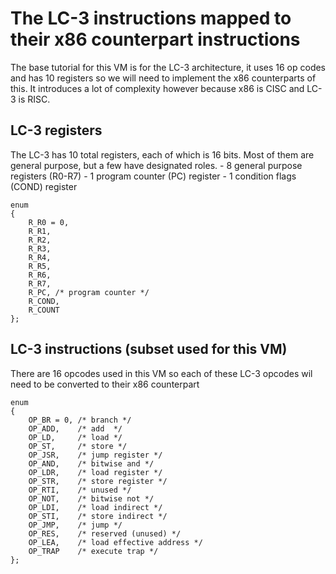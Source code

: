 # The LC-3 instructions mapped to their x86 counterpart instructions
The base tutorial for this VM is for the LC-3 architecture, it uses 16 op codes and has 10 registers so we will need to implement the x86 counterparts of this. It introduces a lot of complexity however because x86 is CISC and LC-3 is RISC.
## LC-3 registers
The LC-3 has 10 total registers, each of which is 16 bits. Most of them are general purpose, but a few have designated roles. - 8 general purpose registers (R0-R7) - 1 program counter (PC) register - 1 condition flags (COND) register
```
enum
{
    R_R0 = 0,
    R_R1,
    R_R2,
    R_R3,
    R_R4,
    R_R5,
    R_R6,
    R_R7,
    R_PC, /* program counter */
    R_COND,
    R_COUNT
};
```

## LC-3 instructions (subset used for this VM)
There are 16 opcodes used in this VM so each of these LC-3 opcodes wil need to be converted to their x86 counterpart
```
enum
{
    OP_BR = 0, /* branch */
    OP_ADD,    /* add  */
    OP_LD,     /* load */
    OP_ST,     /* store */
    OP_JSR,    /* jump register */
    OP_AND,    /* bitwise and */
    OP_LDR,    /* load register */
    OP_STR,    /* store register */
    OP_RTI,    /* unused */
    OP_NOT,    /* bitwise not */
    OP_LDI,    /* load indirect */
    OP_STI,    /* store indirect */
    OP_JMP,    /* jump */
    OP_RES,    /* reserved (unused) */
    OP_LEA,    /* load effective address */
    OP_TRAP    /* execute trap */
};
```
